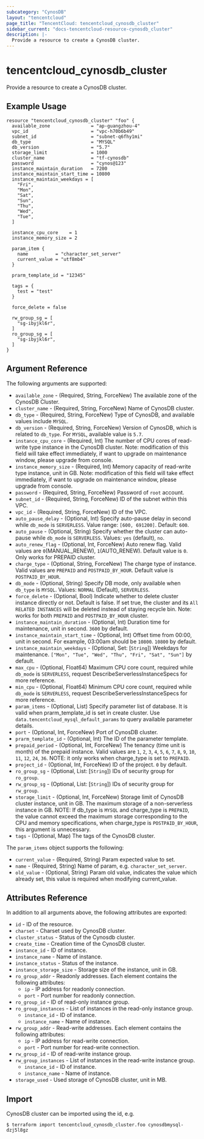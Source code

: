 ```yaml
---
subcategory: "CynosDB"
layout: "tencentcloud"
page_title: "TencentCloud: tencentcloud_cynosdb_cluster"
sidebar_current: "docs-tencentcloud-resource-cynosdb_cluster"
description: |-
  Provide a resource to create a CynosDB cluster.
---
```


# tencentcloud_cynosdb_cluster

Provide a resource to create a CynosDB cluster.

## Example Usage

```hcl
resource "tencentcloud_cynosdb_cluster" "foo" {
  available_zone               = "ap-guangzhou-4"
  vpc_id                       = "vpc-h70b6b49"
  subnet_id                    = "subnet-q6fhy1mi"
  db_type                      = "MYSQL"
  db_version                   = "5.7"
  storage_limit                = 1000
  cluster_name                 = "tf-cynosdb"
  password                     = "cynos@123"
  instance_maintain_duration   = 7200
  instance_maintain_start_time = 10800
  instance_maintain_weekdays = [
    "Fri",
    "Mon",
    "Sat",
    "Sun",
    "Thu",
    "Wed",
    "Tue",
  ]

  instance_cpu_core    = 1
  instance_memory_size = 2

  param_item {
    name          = "character_set_server"
    current_value = "utf8mb4"
  }

  prarm_template_id = "12345"

  tags = {
    test = "test"
  }

  force_delete = false

  rw_group_sg = [
    "sg-ibyjkl6r",
  ]
  ro_group_sg = [
    "sg-ibyjkl6r",
  ]
}
```

## Argument Reference

The following arguments are supported:

* `available_zone` - (Required, String, ForceNew) The available zone of the CynosDB Cluster.
* `cluster_name` - (Required, String, ForceNew) Name of CynosDB cluster.
* `db_type` - (Required, String, ForceNew) Type of CynosDB, and available values include `MYSQL`.
* `db_version` - (Required, String, ForceNew) Version of CynosDB, which is related to `db_type`. For `MYSQL`, available value is `5.7`.
* `instance_cpu_core` - (Required, Int) The number of CPU cores of read-write type instance in the CynosDB cluster. Note: modification of this field will take effect immediately, if want to upgrade on maintenance window, please upgrade from console.
* `instance_memory_size` - (Required, Int) Memory capacity of read-write type instance, unit in GB. Note: modification of this field will take effect immediately, if want to upgrade on maintenance window, please upgrade from console.
* `password` - (Required, String, ForceNew) Password of `root` account.
* `subnet_id` - (Required, String, ForceNew) ID of the subnet within this VPC.
* `vpc_id` - (Required, String, ForceNew) ID of the VPC.
* `auto_pause_delay` - (Optional, Int) Specify auto-pause delay in second while `db_mode` is `SERVERLESS`. Value range: `[600, 691200]`. Default: `600`.
* `auto_pause` - (Optional, String) Specify whether the cluster can auto-pause while `db_mode` is `SERVERLESS`. Values: `yes` (default), `no`.
* `auto_renew_flag` - (Optional, Int, ForceNew) Auto renew flag. Valid values are `0`(MANUAL_RENEW), `1`(AUTO_RENEW). Default value is `0`. Only works for PREPAID cluster.
* `charge_type` - (Optional, String, ForceNew) The charge type of instance. Valid values are `PREPAID` and `POSTPAID_BY_HOUR`. Default value is `POSTPAID_BY_HOUR`.
* `db_mode` - (Optional, String) Specify DB mode, only available when `db_type` is `MYSQL`. Values: `NORMAL` (Default), `SERVERLESS`.
* `force_delete` - (Optional, Bool) Indicate whether to delete cluster instance directly or not. Default is false. If set true, the cluster and its `All RELATED INSTANCES` will be deleted instead of staying recycle bin. Note: works for both `PREPAID` and `POSTPAID_BY_HOUR` cluster.
* `instance_maintain_duration` - (Optional, Int) Duration time for maintenance, unit in second. `3600` by default.
* `instance_maintain_start_time` - (Optional, Int) Offset time from 00:00, unit in second. For example, 03:00am should be `10800`. `10800` by default.
* `instance_maintain_weekdays` - (Optional, Set: [`String`]) Weekdays for maintenance. `["Mon", "Tue", "Wed", "Thu", "Fri", "Sat", "Sun"]` by default.
* `max_cpu` - (Optional, Float64) Maximum CPU core count, required while `db_mode` is `SERVERLESS`, request DescribeServerlessInstanceSpecs for more reference.
* `min_cpu` - (Optional, Float64) Minimum CPU core count, required while `db_mode` is `SERVERLESS`, request DescribeServerlessInstanceSpecs for more reference.
* `param_items` - (Optional, List) Specify parameter list of database. It is valid when prarm_template_id is set in create cluster. Use `data.tencentcloud_mysql_default_params` to query available parameter details.
* `port` - (Optional, Int, ForceNew) Port of CynosDB cluster.
* `prarm_template_id` - (Optional, Int) The ID of the parameter template.
* `prepaid_period` - (Optional, Int, ForceNew) The tenancy (time unit is month) of the prepaid instance. Valid values are `1`, `2`, `3`, `4`, `5`, `6`, `7`, `8`, `9`, `10`, `11`, `12`, `24`, `36`. NOTE: it only works when charge_type is set to `PREPAID`.
* `project_id` - (Optional, Int, ForceNew) ID of the project. `0` by default.
* `ro_group_sg` - (Optional, List: [`String`]) IDs of security group for `ro_group`.
* `rw_group_sg` - (Optional, List: [`String`]) IDs of security group for `rw_group`.
* `storage_limit` - (Optional, Int, ForceNew) Storage limit of CynosDB cluster instance, unit in GB. The maximum storage of a non-serverless instance in GB. NOTE: If db_type is `MYSQL` and charge_type is `PREPAID`, the value cannot exceed the maximum storage corresponding to the CPU and memory specifications, when charge_type is `POSTPAID_BY_HOUR`, this argument is unnecessary.
* `tags` - (Optional, Map) The tags of the CynosDB cluster.

The `param_items` object supports the following:

* `current_value` - (Required, String) Param expected value to set.
* `name` - (Required, String) Name of param, e.g. `character_set_server`.
* `old_value` - (Optional, String) Param old value, indicates the value which already set, this value is required when modifying current_value.

## Attributes Reference

In addition to all arguments above, the following attributes are exported:

* `id` - ID of the resource.
* `charset` - Charset used by CynosDB cluster.
* `cluster_status` - Status of the Cynosdb cluster.
* `create_time` - Creation time of the CynosDB cluster.
* `instance_id` - ID of instance.
* `instance_name` - Name of instance.
* `instance_status` - Status of the instance.
* `instance_storage_size` - Storage size of the instance, unit in GB.
* `ro_group_addr` - Readonly addresses. Each element contains the following attributes:
  * `ip` - IP address for readonly connection.
  * `port` - Port number for readonly connection.
* `ro_group_id` - ID of read-only instance group.
* `ro_group_instances` - List of instances in the read-only instance group.
  * `instance_id` - ID of instance.
  * `instance_name` - Name of instance.
* `rw_group_addr` - Read-write addresses. Each element contains the following attributes:
  * `ip` - IP address for read-write connection.
  * `port` - Port number for read-write connection.
* `rw_group_id` - ID of read-write instance group.
* `rw_group_instances` - List of instances in the read-write instance group.
  * `instance_id` - ID of instance.
  * `instance_name` - Name of instance.
* `storage_used` - Used storage of CynosDB cluster, unit in MB.


## Import

CynosDB cluster can be imported using the id, e.g.

```
$ terraform import tencentcloud_cynosdb_cluster.foo cynosdbmysql-dzj5l8gz
```

